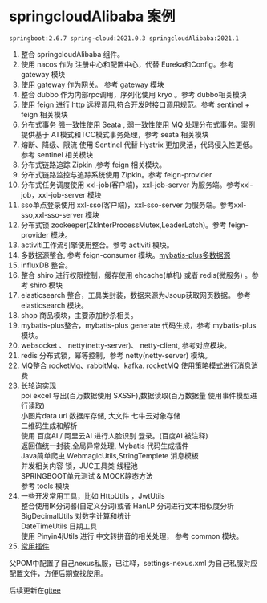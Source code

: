 # springcloudAlibaba 案例
    springboot:2.6.7 spring-cloud:2021.0.3 springcloudAlibaba:2021.1
  1. 整合 springcloudAlibaba 组件。</br>
  2. 使用 nacos 作为 注册中心和配置中心，代替 Eureka和Config。参考 gateway 模块 </br>
  3. 使用 gateway 作为网关。 参考 gateway 模块 </br>
  4. 整合 dubbo 作为内部rpc调用，序列化使用 kryo 。参考 dubbo相关模块 </br>
  5. 使用 feign 进行 http 远程调用,符合开发时接口调用规范。参考 sentinel + feign 相关模块 </br>
  6. 分布式事务 强一致性使用 Seata , 弱一致性使用 MQ 处理分布式事务。案例提供基于 AT模式和TCC模式事务处理，参考 seata 相关模块 </br>
  7. 熔断、降级、限流 使用 Sentinel 代替 Hystrix 更加灵活，代码侵入性更低。参考 sentinel 相关模块 </br>
  8. 分布式链路追踪 Zipkin ,参考 feign 相关模块。 </br>
  9. 分布式链路监控与追踪系统使用 Zipkin。参考 feign-provider </br>
  10. 分布式任务调度使用 xxl-job(客户端)，xxl-job-server 为服务端。参考xxl-job，xxl-job-server 模块 </br>
  11. sso单点登录使用 xxl-sso(客户端)，xxl-sso-server 为服务端。参考xxl-sso,xxl-sso-server 模块 </br>
  12. 分布式锁 zookeeper(ZkInterProcessMutex,LeaderLatch)。参考 feign-provider 模块。
  13. activiti工作流引擎使用整合。参考 activiti 模块。  </br>
  14. 多数据源整合, 参考 feign-consumer 模块。[mybatis-plus多数据源](https://www.yuque.com/zhengwei-tl3g2/zl9d8x/cp0yup) </br>
  15. influxDB 整合。</br>
  16. 整合 shiro 进行权限控制，缓存使用 ehcache(单机) 或者 redis(微服务) 。参考 shiro 模块 </br>
  17. elasticsearch 整合，工具类封装，数据来源为Jsoup获取网页数据。 参考 elasticsearch 模块。 </br>
  18. shop 商品模块，主要添加秒杀相关。
  19. mybatis-plus整合，mybatis-plus generate 代码生成，参考 mybatis-plus 模块。</br>
  20. websocket 、 netty(netty-server)、 netty-client, 参考对应模块。</br>
  21. redis 分布式锁，幂等控制，参考 netty(netty-server) 模块。</br>
  22. MQ整合 rocketMq、rabbitMq、kafka. rocketMQ 使用策略模式进行消息消费</br>
  23. 长轮询实现 </br>
      poi excel 导出(百万数据使用 SXSSF),数据读取(百万数据量 使用事件模型进行读取) </br>
      小图片data url 数据库存储, 大文件 七牛云对象存储 </br>
      二维码生成和解析 </br>
      使用 百度AI / 阿里云AI 进行人脸识别 登录。(百度AI 被注释) </br>
      返回值统一封装,全局异常处理, Mybatis 代码生成插件 </br>
      Java简单爬虫 WebmagicUtils,StringTemplete 消息模板  </br>
      并发相关内容 锁，JUC工具类 线程池 </br>
      SPRINGBOOT单元测试 & MOCK静态方法 </br>
      参考 tools 模块 </br>
  24. 一些开发常用工具，比如 HttpUtils ，JwtUtils </br>
      整合使用IK分词器(自定义分词)或者 HanLP 分词进行文本相似度分析 </br>
      BigDecimalUtils 对数字计算和统计  </br>
      DateTimeUtils 日期工具  </br>
      使用 Pinyin4jUtils 进行 中文转拼音的相关处理， 参考 common 模块。 </br>
  25. [常用插件](https://blog.csdn.net/weixin_41846320/article/details/82697818)
  
  父POM中配置了自己nexus私服，已注释，settings-nexus.xml 为自己私服对应配置文件，方便后期查找使用。</br> 
  
  后续更新在[gitee](https://gitee.com/moon-in-the-mirror/cloud)
